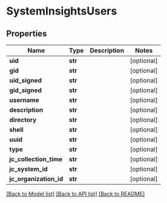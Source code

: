 # SystemInsightsUsers

## Properties
Name | Type | Description | Notes
------------ | ------------- | ------------- | -------------
**uid** | **str** |  | [optional] 
**gid** | **str** |  | [optional] 
**uid_signed** | **str** |  | [optional] 
**gid_signed** | **str** |  | [optional] 
**username** | **str** |  | [optional] 
**description** | **str** |  | [optional] 
**directory** | **str** |  | [optional] 
**shell** | **str** |  | [optional] 
**uuid** | **str** |  | [optional] 
**type** | **str** |  | [optional] 
**jc_collection_time** | **str** |  | [optional] 
**jc_system_id** | **str** |  | [optional] 
**jc_organization_id** | **str** |  | [optional] 

[[Back to Model list]](../README.md#documentation-for-models) [[Back to API list]](../README.md#documentation-for-api-endpoints) [[Back to README]](../README.md)


